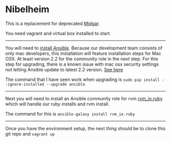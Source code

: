 Nibelheim
===

This is a replacement for deprecated [Midgar](https://github.com/ndoit/midgar).

You need vagrant and virtual box installed to start.

---

You will need to [install Ansible](http://docs.ansible.com/ansible/intro_installation.html#latest-releases-on-mac-osx).
Because our development team consists of only mac developers, this installation
will feature installation steps for Mac OSX. At least version 2.2 for the
community role in the next step. For this step for upgrading, there is a known issue
with mac osx security settings not letting Ansible update to latest 2.2 version.
[See here](https://github.com/ansible/ansible/issues/13116#issuecomment-239844113)

The command that I have seen work when upgrading is
`sudo pip install --ignore-installed --upgrade ansible`

---

Next you will need to install an Ansible community role for rvm
[rvm_io.ruby](https://galaxy.ansible.com/rvm_io/ruby/) which will
handle our ruby installs and rvm install.

The command for this is `ansible-galaxy install rvm_io.ruby`

---

Once you have the environment setup, the next thing should be to clone this git
repo and `vagrant up`
